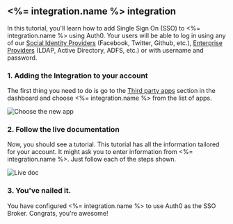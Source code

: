 ## <%= integration.name %> integration

In this tutorial, you'll learn how to add Single Sign On (SSO) to <%= integration.name %> using Auth0. Your users will be able to log in using any of our [Social Identity Providers](https://docs.auth0.com/identityproviders) (Facebook, Twitter, Github, etc.), [Enterprise Providers](https://docs.auth0.com/identityproviders) (LDAP, Active Directory, ADFS, etc.) or with username and password.

### 1. Adding the Integration to your account

The first thing you need to do is go to the [Third party apps](https://app.auth0.com/#/externalapps/create) section in the dashboard and choose <%= integration.name %> from the list of apps.

![Choose the new app](https://cloudup.com/cGa2DYSV1si+)

### 2. Follow the live documentation

Now, you should see a tutorial. This tutorial has all the information tailored for your account. It might ask you to enter information from <%= integration.name %>. Just follow each of the steps shown.

![Live doc](https://cloudup.com/iOFJHDb5M4O+)

### 3. You've nailed it.

You have configured <%= integration.name %> to use Auth0 as the SSO Broker. Congrats, you're awesome!




